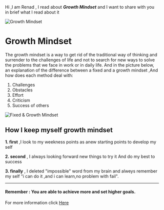 Hi ,I am Renad , I read about ***Growth Mindset*** and I want to share with you in brief what I read about it 

![Growth Mindset](https://cutt.us/FbNPX)
# Growth Mindset

The growth mindset is a way to get rid of the traditional way of thinking and surrender to the challenges of life and not to search for new ways to solve the problems that we face in work or in daily life.
And in the picture below, an explanation of the difference between a fixed and a growth mindset ,And how does each method deal with:

1. Challenges
2. Obstacles
3. Effort
4. Criticism
5. Success of others

![ Fixed & Growth Mindset](https://cutt.us/wIvDz)

## How I keep myself growth mindset 

**1. first** ,I look to my weekness points  as anew starting points to develop my self 

**2. second** , I always looking forward new things to try it And do my best to success 

**3. finally** , I deleted "impossible" word from my brain and alweys remember my self "i can do it ,and i can learn,no problem with fail".

--- 
#### Remember : You are able to achieve more and set higher goals.

For more information click [ Here](https://www.atlassian.com/blog/inside-atlassian/growth-mindset)
